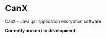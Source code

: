 # CanX
CanX - Java .jar application encryption software

<strong>Currently broken / in development.</strong>
